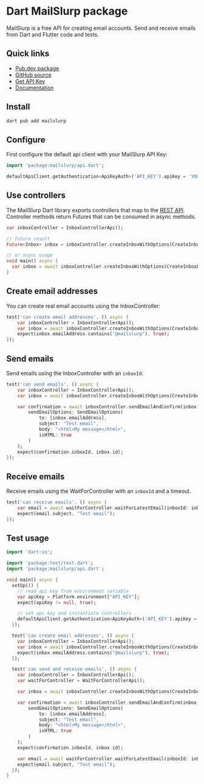 # Dart MailSlurp package

MailSlurp is a free API for creating email accounts. Send and receive emails from Dart and Flutter code and tests.

## Quick links

- [Pub.dev package](https://pub.dev/packages/mailslurp)
- [GitHub source](https://github.com/mailslurp/mailslurp-client-dart)
- [Get API Key](https://app.mailslurp.com/sign-up/)
- [Documentation](https://docs.mailslurp.com/dart/doc/)

## Install

```bash
dart pub add mailslurp
```

## Configure

First configure the default api client with your MailSlurp API Key:

```dart
import 'package:mailslurp/api.dart';

defaultApiClient.getAuthentication<ApiKeyAuth>('API_KEY').apiKey = 'YOUR_MAILSLURP_API_KEY';
```

## Use controllers

The MailSlurp Dart library exports controllers that map to the [REST API](https://api.mailslurp.com/swagger-ui.html). Controller methods return Futures that can be consumed in async methods.

```dart
var inboxController = InboxControllerApi();

// future result
Future<Inbox> inbox = inboxController.createInboxWithOptions(CreateInboxDto());

// or async usage
void main() async {
  var inbox = await inboxController.createInboxWithOptions(CreateInboxDto());
}
```

## Create email addresses

You can create real email accounts using the InboxController:

```dart
test('can create email addresses', () async {
    var inboxController = InboxControllerApi();
    var inbox = await inboxController.createInboxWithOptions(CreateInboxDto());
    expect(inbox.emailAddress.contains("@mailslurp"), true);
});
```

## Send emails

Send emails using the InboxController with an `inboxId`:

```dart
test('can send emails', () async {
    var inboxController = InboxControllerApi();
    var inbox = await inboxController.createInboxWithOptions(CreateInboxDto());

    var confirmation = await inboxController.sendEmailAndConfirm(inbox.id,
        sendEmailOptions: SendEmailOptions(
            to: [inbox.emailAddress],
            subject: "Test email",
            body: "<html>My message</html>",
            isHTML: true
        )
    );
    expect(confirmation.inboxId, inbox.id);
});
```

## Receive emails

Receive emails using the WaitForController with an `inboxId` and a timeout.

```dart
test('can receive emails', () async {
    var email = await waitForController.waitForLatestEmail(inboxId: inbox.id, timeout: 30000, unreadOnly: true);
    expect(email.subject, "Test email");
});
```

## Test usage

```dart
import 'dart:io';

import 'package:test/test.dart';
import 'package:mailslurp/api.dart';

void main() async {
  setUp(() {
    // read api key from environment variable
    var apiKey = Platform.environment["API_KEY"];
    expect(apiKey != null, true);

    // set api key and instantiate controllers
    defaultApiClient.getAuthentication<ApiKeyAuth>('API_KEY').apiKey = apiKey;
  });

  test('can create email addresses', () async {
    var inboxController = InboxControllerApi();
    var inbox = await inboxController.createInboxWithOptions(CreateInboxDto());
    expect(inbox.emailAddress.contains("@mailslurp"), true);
  });

  test('can send and receive emails', () async {
    var inboxController = InboxControllerApi();
    var waitForController = WaitForControllerApi();

    var inbox = await inboxController.createInboxWithOptions(CreateInboxDto());

    var confirmation = await inboxController.sendEmailAndConfirm(inbox.id,
        sendEmailOptions: SendEmailOptions(
            to: [inbox.emailAddress],
            subject: "Test email",
            body: "<html>My message</html>",
            isHTML: true
        )
    );
    expect(confirmation.inboxId, inbox.id);

    var email = await waitForController.waitForLatestEmail(inboxId: inbox.id, timeout: 30000, unreadOnly: true);
    expect(email.subject, "Test email");
  });
}
```
